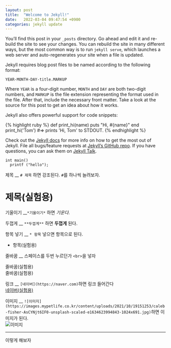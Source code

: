 ```yaml
---
layout: post
title:  "Welcome to Jekyll!"
date:   2022-03-04 09:47:54 +0900
categories: jekyll update
---
```

You’ll find this post in your `_posts` directory. Go ahead and edit it and re-build the site to see your changes. You can rebuild the site in many different ways, but the most common way is to run `jekyll serve`, which launches a web server and auto-regenerates your site when a file is updated.

Jekyll requires blog post files to be named according to the following format:

`YEAR-MONTH-DAY-title.MARKUP`

Where `YEAR` is a four-digit number, `MONTH` and `DAY` are both two-digit numbers, and `MARKUP` is the file extension representing the format used in the file. After that, include the necessary front matter. Take a look at the source for this post to get an idea about how it works.

Jekyll also offers powerful support for code snippets:

{% highlight ruby %}
def print_hi(name)
  puts "Hi, #{name}"
end
print_hi('Tom')
#=> prints 'Hi, Tom' to STDOUT.
{% endhighlight %}

Check out the [Jekyll docs][jekyll-docs] for more info on how to get the most out of Jekyll. File all bugs/feature requests at [Jekyll’s GitHub repo][jekyll-gh]. If you have questions, you can ask them on [Jekyll Talk][jekyll-talk].

[jekyll-docs]: https://jekyllrb.com/docs/home
[jekyll-gh]:   https://github.com/jekyll/jekyll
[jekyll-talk]: https://talk.jekyllrb.com/

```
int main()
  printf ("hello");
```

제목 __ `# 제목` 하면 강조된다. `#`를 하나씩 늘려보자.

# 제목(실험용)

기울이기 __`*기울이기*` 하면 *기운다*.

두껍게 __ `**두껍게**` 하면 **두껍게** 된다.

항목 넣기 __ `* 항목` 넣으면 항목으로 된다.

* 항목(실험용)

줄바꿈 __ 스페이스를 두번 누르던가 `<br>`을 넣자

줄바꿈(실험용)<br>
줄바꿈(실험용)

링크 __ `[네이버](https://naver.com)`하면 링크 들어간다<br>
[네이버(실험용)](https://naver.com)

이미지 __ `![이미지](https://images.mypetlife.co.kr/content/uploads/2021/10/19151253/caleb-fisher-AsCYNjt6IF0-unsplash-scaled-e1634623994843-1024x691.jpg)`하면 이미지가 된다.<br>
![이미지](https://images.mypetlife.co.kr/content/uploads/2021/10/19151253/caleb-fisher-AsCYNjt6IF0-unsplash-scaled-e1634623994843-1024x691.jpg)

---

이렇게 해보자

